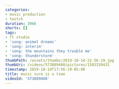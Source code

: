 ```yaml
---
categories:
- music production
- twitch
duration: 3966
shorts: []
tags:
- fl studio
- 'song: animal dreams'
- 'song: interim'
- 'song: the mountains they trouble me'
- 'song: thunderstorm'
thumbPath: /assets/thumbs/2019-10-14-22-56-19.jpg
thumbUri: /videos/573889408/pictures/1583339431
timestamp: 2019-10-14T17:56:19-05:00
title: music sure is a time
videoId: '573889408'
---
```

